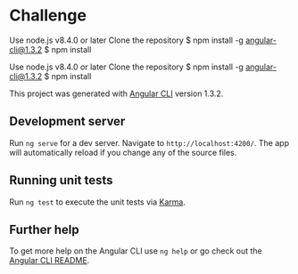 # Challenge

Use node.js v8.4.0 or later
Clone the repository
$ npm install -g angular-cli@1.3.2
$ npm install

Use node.js v8.4.0 or later
Clone the repository
$ npm install -g angular-cli@1.3.2
$ npm install

This project was generated with [Angular CLI](https://github.com/angular/angular-cli) version 1.3.2.

## Development server

Run `ng serve` for a dev server. Navigate to `http://localhost:4200/`. The app will automatically reload if you change any of the source files.

## Running unit tests

Run `ng test` to execute the unit tests via [Karma](https://karma-runner.github.io).

## Further help

To get more help on the Angular CLI use `ng help` or go check out the [Angular CLI README](https://github.com/angular/angular-cli/blob/master/README.md).
